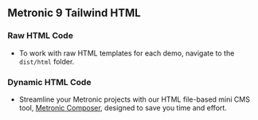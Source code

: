 ## Metronic 9 Tailwind HTML

### Raw HTML Code
- To work with raw HTML templates for each demo, navigate to the `dist/html` folder.

### Dynamic HTML Code
- Streamline your Metronic projects with our HTML file-based mini CMS tool, [Metronic Composer](https://keenthemes.com/metronic/tailwind/docs/composer), 
designed to save you time and effort.

